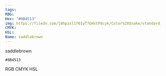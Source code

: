 ```yaml
---
tags:
RBG:
Hex: "#8B4513"
img: https://filedn.com/l0hpzxl1f01yT7GHxtF8cyk/Color%20Snake/standard_csv_to_svg/#8B4513.svg
CMYK:
HSL:
Name: saddlebrown
---
```

saddlebrown
```palette
#8B4513
```
RGB
CMYK
HSL